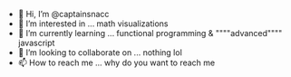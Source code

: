 - 👋 Hi, I’m @captainsnacc
- 👀 I’m interested in ... math visualizations
- 🌱 I’m currently learning ... functional programming & """"advanced"""" javascript
- 💞️ I’m looking to collaborate on ... nothing lol
- 📫 How to reach me ... why do you want to reach me

<!---
captainsnacc/captainsnacc is a ✨ special ✨ repository because its `README.md` (this file) appears on your GitHub profile.
You can click the Preview link to take a look at your changes.
--->

